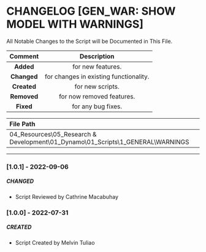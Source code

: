 # CHANGELOG [GEN_WAR: SHOW MODEL WITH WARNINGS]
All Notable Changes to the Script will be Documented in This File.

| Comment | Description |
| :--: | :--: |
| **Added**  | for new features. |
|**Changed** |for changes in existing functionality. |
|**Created** | for new scripts. |
|**Removed** |for now removed features. |
|**Fixed** |for any bug fixes. |

| File Path | 
| :-- |
| 04_Resources\05_Research & Development\01_Dynamo\01_Scripts\1_GENERAL\WARNINGS |
------------------------------------------------------------------

### [1.0.1] - 2022-09-06
##### CHANGED
- Script Reviewed by Cathrine Macabuhay

### [1.0.0] - 2022-07-31
##### CREATED
- Script Created by Melvin Tuliao

